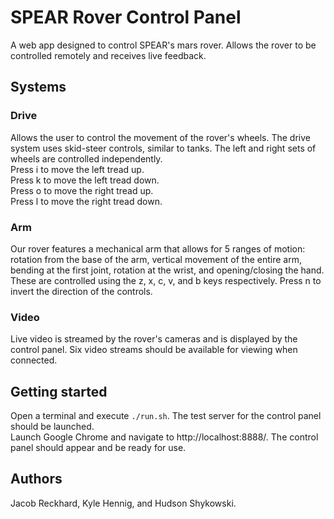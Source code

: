 # SPEAR Rover Control Panel
A web app designed to control SPEAR's mars rover. Allows the rover to be controlled remotely and receives live feedback.

## Systems
### Drive
Allows the user to control the movement of the rover's wheels.
The drive system uses skid-steer controls, similar to tanks.
The left and right sets of wheels are controlled independently.<br>
Press i to move the left tread up.<br>
Press k to move the left tread down.<br>
Press o to move the right tread up.<br>
Press l to move the right tread down.<br>

### Arm
Our rover features a mechanical arm that allows for 5 ranges of motion:
rotation from the base of the arm, vertical movement of the entire arm,
bending at the first joint, rotation at the wrist, and opening/closing the hand.
These are controlled using the z, x, c, v, and b keys respectively.
Press n to invert the direction of the controls.

### Video
Live video is streamed by the rover's cameras and is displayed by the control panel.
Six video streams should be available for viewing when connected.

## Getting started
Open a terminal and execute `./run.sh`. The test server for the control panel should be launched.<br>
Launch Google Chrome and navigate to http://localhost:8888/. The control panel should appear and be ready for use.

## Authors
Jacob Reckhard, Kyle Hennig, and Hudson Shykowski.
